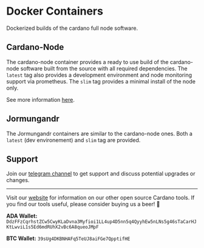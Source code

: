 # Docker Containers

Dockerized builds of the cardano full node software.

## Cardano-Node

The cardano-node container provides a ready to use build of the cardano-node
software built from the source with all required dependencies. The `latest` tag
also provides a development environment and node monitoring support via
prometheus. The `slim` tag provides a minimal install of the node only.

See more information [here](./cardano-node/README.md).

## Jormungandr

The Jormungandr containers are similar to the cardano-node ones. Both a 
`latest` (dev environement) and `slim` tag are provided.

## Support

Join our [telegram channel](https://t.me/ViperTools) to get support and discuss
potential upgrades or changes.

---
Visit our [website](https://viperstaking.com) for information on our other open source Cardano tools. If you find our tools useful, please consider buying us a beer! :beer:

**ADA Wallet:** `DdzFFzCqrhstZCw5CwyKLaDvna3Myfioi1LL4up4D5nn5q4QyyhEw5nLNs5g46sTaCarHJKtLwviL1s5Ed6mdRUhX2vBc6A8queoJMpF`

**BTC Wallet:** `39sUg4DKBNHAFq5TeUJ8aiFGe7QpptifHE`